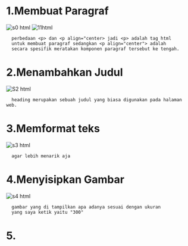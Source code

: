 # 1.Membuat Paragraf
![s0 html](https://github.com/user-attachments/assets/5f43090e-2d34-467d-b5eb-d831b3046cce)
![11html](https://github.com/user-attachments/assets/124370c8-9657-40bc-9be7-72eaaaa1e2cd)
 
      perbedaan <p> dan <p align="center> jadi <p> adalah tag html 
      untuk membuat paragraf sedangkan <p align="center"> adalah 
      secara spesifik meratakan komponen paragraf tersebut ke tengah.
# 2.Menambahkan Judul
![S2 html](https://github.com/user-attachments/assets/57de36c9-85f8-4769-b699-4e9c802ffed9)

      heading merupakan sebuah judul yang biasa digunakan pada halaman web.
# 3.Memformat teks
![s3 html](https://github.com/user-attachments/assets/131323bc-43a5-4585-aaab-39f442352193)

      agar lebih menarik aja
# 4.Menyisipkan Gambar
![s4 html](https://github.com/user-attachments/assets/de597b8b-54cc-4848-92c1-6d301bb1d5a8)

      gambar yang di tampilkan apa adanya sesuai dengan ukuran
      yang saya ketik yaitu "300"
# 5.
